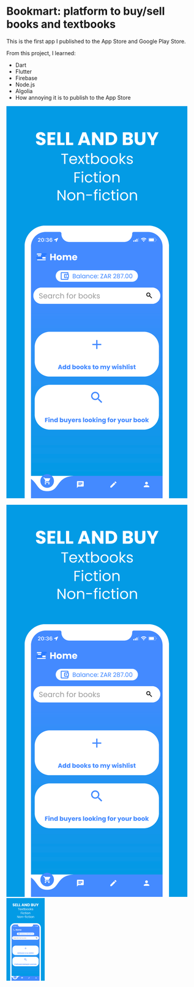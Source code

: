 # Bookmart: platform to buy/sell books and textbooks

This is the first app I published to the App Store and Google Play Store.

From this project, I learned:
  - Dart
  - Flutter
  - Firebase
  - Node.js
  - Algolia
  - How annoying it is to publish to the App Store

![Bookmart: buy/sell books and textbooks](images/demo1.png)

![Bookmart: buy/sell books and textbooks](images/demo1.png)
<img src="images/demo1.png" alt="Bookmart" width="100">
